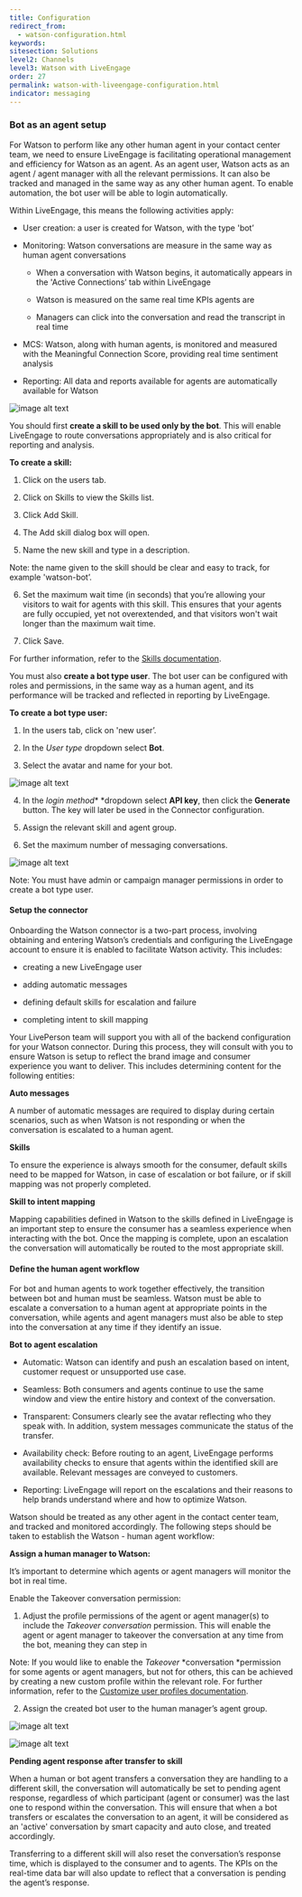 ```yaml
---
title: Configuration
redirect_from:
  - watson-configuration.html
keywords:
sitesection: Solutions
level2: Channels
level3: Watson with LiveEngage
order: 27
permalink: watson-with-liveengage-configuration.html
indicator: messaging
---
```

### Bot as an agent setup

For Watson to perform like any other human agent in your contact center team, we need to ensure LiveEngage is facilitating operational management and efficiency for Watson as an agent. As an agent user, Watson acts as an agent / agent manager with all the relevant permissions. It can also be tracked and managed in the same way as any other human agent. To enable automation, the bot user will be able to login automatically.

Within LiveEngage, this means the following activities apply:

* User creation: a user is created for Watson, with the type 'bot’

* Monitoring: Watson conversations are measure in the same way as human agent conversations

    * When a conversation with Watson begins, it automatically appears in the 'Active Connections’ tab within LiveEngage

    * Watson is measured on the same real time KPIs agents are

    * Managers can click into the conversation and read the transcript in real time

* MCS: Watson, along with human agents, is monitored and measured with the Meaningful Connection Score, providing real time sentiment analysis

* Reporting: All data and reports available for agents are automatically available for Watson

![image alt text](images/image_2.png)

You should first **create a skill to be used only by the bot**. This will enable LiveEngage to route conversations appropriately and is also critical for reporting and analysis.

**To create a skill:**

1. Click on the users tab.

2. Click on Skills to view the Skills list.

3. Click Add Skill.

4. The Add skill dialog box will open.

5. Name the new skill and type in a description.

Note: the name given to the skill should be clear and easy to track, for example 'watson-bot’.

6. Set the maximum wait time (in seconds) that you’re allowing your visitors to wait for agents with this skill. This ensures that your agents are fully occupied, yet not overextended, and that visitors won't wait longer than the maximum wait time.

7. Click Save.

For further information, refer to the [Skills documentation](https://ce-sr.s3.amazonaws.com/CA/Admin/skills/29_Skills.pdf).

You must also **create a bot type user**. The bot user can be configured with roles and permissions, in the same way as a human agent, and its performance will be tracked and reflected in reporting by LiveEngage.

**To create a bot type user:**

1. In the users tab, click on 'new user’.

2. In the *User type* dropdown select **Bot**.

3. Select the avatar and name for your bot.

![image alt text](images/image_3.png)

4. In the *login method** *dropdown select **API key**, then click the **Generate** button.  The key will later be used in the Connector configuration.

5. Assign the relevant skill and agent group.

6. Set the maximum number of messaging conversations.

![image alt text](images/image_4.png)

Note: You must have admin or campaign manager permissions in order to create a bot type user.


#### Setup the connector

Onboarding the Watson connector is a two-part process, involving obtaining and entering Watson’s credentials and configuring the LiveEngage account to ensure it is enabled to facilitate Watson activity. This includes:

* creating a new LiveEngage user

* adding automatic messages

* defining default skills for escalation and failure

* completing intent to skill mapping

Your LivePerson team will support you with all of the backend configuration for your Watson connector. During this process, they will consult with you to ensure Watson is setup to reflect the brand image and consumer experience you want to deliver. This includes determining content for the following entities:

**Auto messages**

A number of automatic messages are required to display during certain scenarios, such as when Watson is not responding or when the conversation is escalated to a human agent.

**Skills**

To ensure the experience is always smooth for the consumer, default skills need to be mapped for Watson, in case of escalation or bot failure, or if skill mapping was not properly completed.

**Skill to intent mapping**

Mapping capabilities defined in Watson to the skills defined in LiveEngage is an important step to ensure the consumer has a seamless experience when interacting with the bot. Once the mapping is complete, upon an escalation the conversation will automatically be routed to the most appropriate skill.

#### Define the human agent workflow

For bot and human agents to work together effectively, the transition between bot and human must be seamless. Watson must be able to escalate a conversation to a human agent at appropriate points in the conversation, while agents and agent managers must also be able to step into the conversation at any time if they identify an issue.

**Bot to agent escalation**

* Automatic: Watson can identify and push an escalation based on intent, customer request or unsupported use case.

* Seamless: Both consumers and agents continue to use the same window and view the entire history and context of the conversation.

* Transparent: Consumers clearly see the avatar reflecting who they speak with. In addition, system messages communicate the status of the transfer.

* Availability check: Before routing to an agent, LiveEngage performs availability checks to ensure that agents within the identified skill are available. Relevant messages are conveyed to customers.

* Reporting: LiveEngage will report on the escalations and their reasons to help brands understand where and how to optimize Watson.

Watson should be treated as any other agent in the contact center team, and tracked and monitored accordingly. The following steps should be taken to establish the Watson - human agent workflow:

**Assign a human manager to Watson:**

It’s important to determine which agents or agent managers will monitor the bot in real time.

Enable the Takeover conversation permission:

1. Adjust the profile permissions of the agent or agent manager(s) to include the *Takeover conversation* permission. This will enable the agent or agent manager to takeover the conversation at any time from the bot, meaning they can step in

Note: If you would like to enable the *Takeover* *conversation *permission for some agents or agent managers, but not for others, this can be achieved by creating a new custom profile within the relevant role. For further information, refer to the [Customize user profiles documentation](https://s3-eu-west-1.amazonaws.com/ce-sr/CA/Admin/Permissions+(profiles).pdf).

2. Assign the created bot user to the human manager’s agent group.

![image alt text](images/image_5.png)

![image alt text](images/image_6.png)

**Pending agent response after transfer to skill**

When a human or bot agent transfers a conversation they are handling to a different skill, the conversation will automatically be set to pending agent response, regardless of which participant (agent or consumer) was the last one to respond within the conversation. This will ensure that when a bot transfers or escalates the conversation to an agent, it will be considered as an 'active' conversation by smart capacity and auto close, and treated accordingly.

Transferring to a different skill will also reset the conversation’s response time, which is displayed to the consumer and to agents. The KPIs on the real-time data bar will also update to reflect that a conversation is pending the agent’s response.
